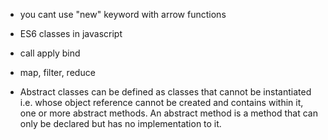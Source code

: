 - you cant use "new" keyword with arrow functions

* ES6 classes in javascript

* call apply bind

* map, filter, reduce

- Abstract classes can be defined as classes that cannot be instantiated i.e. whose object reference cannot be created and contains within it, one or more abstract methods. An abstract method is a method that can only be declared but has no implementation to it.
